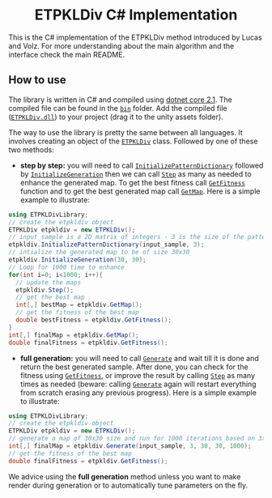 <h1 align="center">
ETPKLDiv C# Implementation
</h1>

This is the C# implementation of the ETPKLDiv method introduced by Lucas and Volz. For more understanding about the main algorithm and the interface check the main README.

## How to use
The library is written in C# and compiled using [dotnet core 2.1](https://docs.microsoft.com/en-us/dotnet/core/tutorials/). The compiled file can be found in the [`bin`](https://github.com/amidos2006/ETPKLDiv/tree/master/C%23/bin) folder. Add the compiled file ([`ETPKLDiv.dll`](https://github.com/amidos2006/ETPKLDiv/blob/master/C%23/bin/ETPKLDiv.dll)) to your project (drag it to the unity assets folder).

The way to use the library is pretty the same between all languages. It involves creating an object of the [`ETPKLDiv`](https://github.com/amidos2006/ETPKLDiv/blob/master/C%23/code/ETPKLDiv.cs) class. Followed by one of these two methods:

- **step by step:** you will need to call [`InitializePatternDictionary`](https://github.com/amidos2006/ETPKLDiv/blob/master/C%23/code/ETPKLDiv.cs#L24) followed by [`InitializeGeneration`](https://github.com/amidos2006/ETPKLDiv/blob/master/C%23/code/ETPKLDiv.cs#L38) then we can call [`Step`](https://github.com/amidos2006/ETPKLDiv/blob/master/C%23/code/ETPKLDiv.cs#L57) as many as needed to enhance the generated map. To get the best fitness call [`GetFitness`](https://github.com/amidos2006/ETPKLDiv/blob/master/C%23/code/ETPKLDiv.cs#L71) function and to get the best generated map call [`GetMap`](https://github.com/amidos2006/ETPKLDiv/blob/master/C%23/code/ETPKLDiv.cs#L79). Here is a simple example to illustrate:

```cs
using ETPKLDivLibrary;
// create the etpkldiv object
ETPKLDiv etpkldiv = new ETPKLDiv();
// input_sample is a 2D matrix of integers - 3 is the size of the pattern being sampled
etpkldiv.InitializePatternDictionary(input_sample, 3);
// intialize the generated map to be of size 30x30
etpkldiv.InitializeGeneration(30, 30);
// Loop for 1000 time to enhance
for(int i=0; i<1000; i++){
  // update the maps
  etpkldiv.Step();
  // get the best map
  int[,] bestMap = etpkldiv.GetMap();
  // get the fitness of the best map
  double bestFitness = etpkldiv.GetFitness();
}
int[,] finalMap = etpkldiv.GetMap();
double finalFitness = etpkldiv.GetFitness();
```

- **full generation:** you will need to call [`Generate`](https://github.com/amidos2006/ETPKLDiv/blob/master/C%23/code/ETPKLDiv.cs#L134) and wait till it is done and return the best generated sample. After done, you can check for the fitness using [`GetFitness`](https://github.com/amidos2006/ETPKLDiv/blob/master/C%23/code/ETPKLDiv.cs#L171), or improve the result by calling [`Step`](https://github.com/amidos2006/ETPKLDiv/blob/master/C%23/code/ETPKLDiv.cs#L38) as many times as needed (beware: calling [`Generate`](https://github.com/amidos2006/ETPKLDiv/blob/master/C%23/code/ETPKLDiv.cs#L134) again will restart everything from scratch erasing any previous progress). Here is a simple example to illustrate:

```cs
using ETPKLDivLibrary;
// create the etpkldiv object
ETPKLDiv etpkldiv = new ETPKLDiv();
// generate a map of 30x30 size and run for 1000 iterations based on 3x3 tile patterns from the 2D input_sample
int[,] finalMap = etpkldiv.Generate(input_sample, 3, 30, 30, 1000);
// get the fitness of the best map
double finalFitness = etpkldiv.GetFitness();
```

We advice using the **full generation** method unless you want to make render during generation or to automatically tune parameters on the fly.
